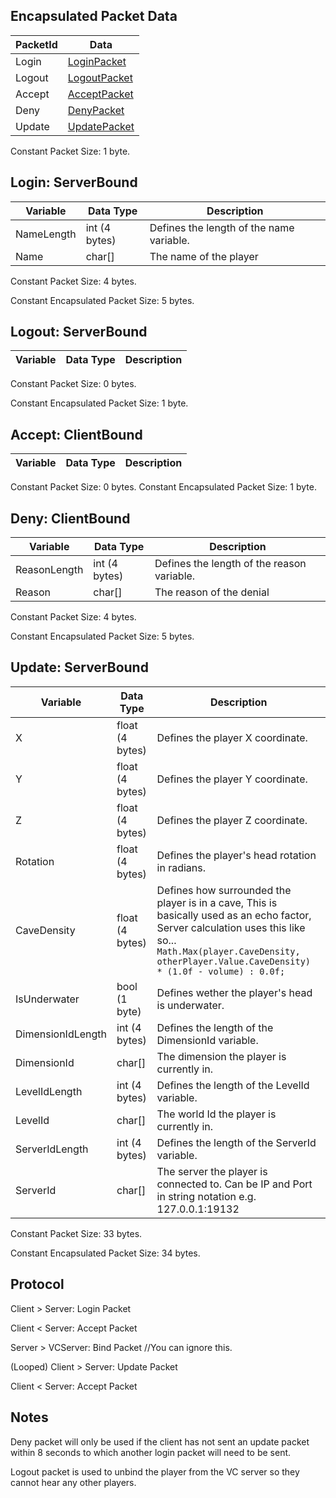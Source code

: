 ## Encapsulated Packet Data

|PacketId|Data                               |
|--------|-----------------------------------|
|Login   |[LoginPacket](#login-serverbound)  |
|Logout  |[LogoutPacket](#logout-serverbound)|
|Accept  |[AcceptPacket](#accept-clientbound)|
|Deny    |[DenyPacket](#deny-clientbound)    |
|Update  |[UpdatePacket](#update-serverbound)|

Constant Packet Size: 1 byte.


## Login: ServerBound

|Variable  |Data Type    |Description                             |
|----------|-------------|----------------------------------------|
|NameLength|int (4 bytes)|Defines the length of the name variable.|
|Name      |char[]       |The name of the player                  |

Constant Packet Size: 4 bytes.

Constant Encapsulated Packet Size: 5 bytes.

## Logout: ServerBound

|Variable|Data Type|Description|
|--------|---------|-----------|

Constant Packet Size: 0 bytes.

Constant Encapsulated Packet Size: 1 byte.

## Accept: ClientBound

|Variable|Data Type|Description|
|--------|---------|-----------|

Constant Packet Size: 0 bytes.
Constant Encapsulated Packet Size: 1 byte.

## Deny: ClientBound
|Variable    |Data Type    |Description                               |
|------------|-------------|------------------------------------------|
|ReasonLength|int (4 bytes)|Defines the length of the reason variable.|
|Reason      |char[]       |The reason of the denial                  |

Constant Packet Size: 4 bytes.

Constant Encapsulated Packet Size: 5 bytes.

## Update: ServerBound
|Variable         |Data Type      |Description                                    |
|-----------------|---------------|-----------------------------------------------|
|X                |float (4 bytes)|Defines the player X coordinate.               |
|Y                |float (4 bytes)|Defines the player Y coordinate.               |
|Z                |float (4 bytes)|Defines the player Z coordinate.               |
|Rotation         |float (4 bytes)|Defines the player's head rotation in radians. |
|CaveDensity      |float (4 bytes)|Defines how surrounded the player is in a cave, This is basically used as an echo factor, Server calculation uses this like so... `Math.Max(player.CaveDensity, otherPlayer.Value.CaveDensity) * (1.0f - volume) : 0.0f;`|
|IsUnderwater     |bool (1 byte)  |Defines wether the player's head is underwater.|
|DimensionIdLength|int (4 bytes)  |Defines the length of the DimensionId variable.|
|DimensionId      |char[]         |The dimension the player is currently in.      |
|LevelIdLength    |int (4 bytes)  |Defines the length of the LevelId variable.    |
|LevelId          |char[]         |The world Id the player is currently in.       |
|ServerIdLength   |int (4 bytes)  |Defines the length of the ServerId variable.   |
|ServerId         |char[]         |The server the player is connected to. Can be IP and Port in string notation e.g. 127.0.0.1:19132|

Constant Packet Size: 33 bytes.

Constant Encapsulated Packet Size: 34 bytes.


## Protocol
Client > Server: Login Packet

Client < Server: Accept Packet

Server > VCServer: Bind Packet //You can ignore this.

(Looped)
Client > Server: Update Packet

Client < Server: Accept Packet

## Notes
Deny packet will only be used if the client has not sent an update packet within 8 seconds to which another login packet will need to be sent.

Logout packet is used to unbind the player from the VC server so they cannot hear any other players.
